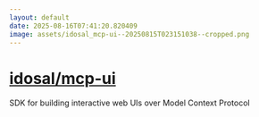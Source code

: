 ```yaml
---
layout: default
date: 2025-08-16T07:41:20.820409
image: assets/idosal_mcp-ui--20250815T023151038--cropped.png
---
```


# [idosal/mcp-ui](https://github.com/idosal/mcp-ui)

SDK for building interactive web UIs over Model Context Protocol
